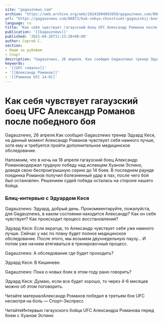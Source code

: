 ```yaml
---
site: "gagauznews.com"
archive: "https://web.archive.org/web/20241004092050/gagauznews.com/88873/kak-sebya-chuvstvuet-gagauzskij-boets-ufc-aleksandr-romanov-posle-pobednogo-boya.html"
url: "https://gagauznews.com/88873/kak-sebya-chuvstvuet-gagauzskij-boets-ufc-aleksandr-romanov-posle-pobednogo-boya.html"
language: ru
title: "Как себя чувствует гагаузский боец UFC Александр Романов после победного боя"
publication: '[[Gagauznews]]'
published: '2021-04-26T11:23:20+00:00'
author: Сергей С.
section:
- Наши за рубежом
- Спорт
description: "Gagauznews, 26 апреля. Как сообщил Gagauznews тренер Эдуард Кеся, на данный момент Александр Романов чувствует себя намного лучше, хотя ему и требуется пройти дополнительное медицинское обследование. Напомним, что в ночь на 18 апреля гагаузский боец Александр Романов одержал трудную победу над испанцем Хуаном Эспино, доведя свою беспроигрышную серию до 14 боев. В последнем раунде поединка Романов получил болезненный удар в пах, после чего бой был остановлен. Решением судей победа осталась на стороне нашего бойца. Блиц-интервью с Эдуардом Кеся Gagauznews: Эдуард, добрый день. Прокомментируйте, пожалуйста, для Gagauznews, в каком состоянии находится Александр? Как он себя чувствует? Как происходит процесс восстановления? Эдуард […]"
keywords:
- '[[UFC romanov]]'
- '[[Александр Романов]]'
- '[[Романов UFC 14-0]]'
---
```


# Как себя чувствует гагаузский боец UFC Александр Романов после победного боя

Gagauznews, 26 апреля.Как сообщил Gagauznews тренер Эдуард Кеся, на данный момент Александр Романов чувствует себя намного лучше, хотя ему и требуется пройти дополнительное медицинское обследование.

Напомним, что в ночь на 18 апреля гагаузский боец Александр Романоводержал трудную победу над испанцем Хуаном Эспино, доведя свою беспроигрышную серию до 14 боев. В последнем раунде поединка Романов получил болезненный удар в пах, после чего бой был остановлен. Решением судей победа осталась на стороне нашего бойца.

### Блиц-интервью с Эдуардом Кеся

Gagauznews: Эдуард, добрый день. Прокомментируйте, пожалуйста, для Gagauznews, в каком состоянии находится Александр? Как он себя чувствует? Как происходит процесс восстановления?

Эдуард Кеся: Если вкратце, то Александр чувствует себя уже намного лучше. Сейчас у нас по плану будет полное медицинское обследование. После этого, мы возьмем двухнедельную паузу… И потом уже начнем втягиваться в тренировочный процесс.

Gagauznews: А обследование где будет проходить?

Эдуард Кеся: В Кишиневе.

Gagauznews: Пока о новых боях в этом году рано говорить?

Эдуард Кеся: Думаю, если все будет хорошо, то через 4-6 месяцев можно об этом поговорить.

Читайте материалАлександр Романов победил в третьем бое UFC несмотря на боль — Спорт-Экспресс

ЧитайтеИнтервью гагаузского бойца UFC Александра Романова перед боем с Хуаном Эспино